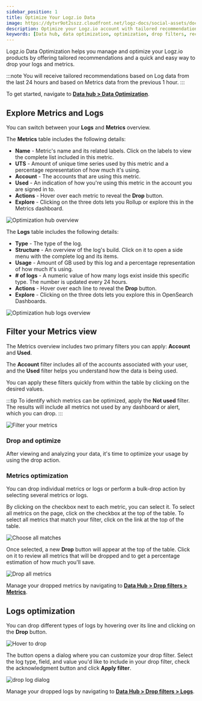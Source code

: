 ```yaml
---
sidebar_position: 1
title: Optimize Your Logz.io Data
image: https://dytvr9ot2sszz.cloudfront.net/logz-docs/social-assets/docs-social.jpg
description: Optimize your Logz.io account with tailored recommendations and drop filters. 
keywords: [Data hub, data optimization, optimization, drop filters, recommendations]
---
```






Logz.io Data Optimization helps you manage and optimize your Logz.io products by offering tailored recommendations and a quick and easy way to drop your logs and metrics.

:::note
You will receive tailored recommendations based on Log data from the last 24 hours and based on Metrics data from the previous 1 hour.
:::

To get started, navigate to **[Data hub > Data Optimization](https://app.logz.io/#/dashboard/cost)**.



## Explore Metrics and Logs

You can switch between your **Logs** and **Metrics** overview.


The **Metrics** table includes the following details:

* **Name** - Metric's name and its related labels. Click on the labels to view the complete list included in this metric.
* **UTS** - Amount of unique time series used by this metric and a percentage representation of how much it's using.
* **Account** - The accounts that are using this metric.
* **Used** - An indication of how you're using this metric in the account you are signed in to.
* **Actions** - Hover over each metric to reveal the **Drop** button. 
* **Explore** - Clicking on the three dots <i class="li li-ellipsis-v"></i> lets you Rollup or explore this in the Metrics dashboard.

![Optimization hub overview](https://dytvr9ot2sszz.cloudfront.net/logz-docs/accounts/optimization-hub/optimization-hub-overview.png)

The **Logs** table includes the following details:

* **Type** - The type of the log.
* **Structure** - An overview of the log's build. Click on it to open a side menu with the complete log and its items.
* **Usage** - Amount of GB used by this log and a percentage representation of how much it's using.
* **# of logs** - A numeric value of how many logs exist inside this specific type. The number is updated every 24 hours.
* **Actions** - Hover over each line to reveal the **Drop** button. 
* **Explore** - Clicking on the three dots <i class="li li-ellipsis-v"></i> lets you explore this in OpenSearch Dashboards.

![Optimization hub logs overview](https://dytvr9ot2sszz.cloudfront.net/logz-docs/accounts/optimization-hub/log-overview.png)


## Filter your Metrics view


The Metrics overview includes two primary filters you can apply: **Account** and **Used**.

The **Account** filter includes all of the accounts associated with your user, and the **Used** filter helps you understand how the data is being used.

You can apply these filters quickly from within the table by clicking on the desired values.

:::tip
To identify which metrics can be optimized, apply the **Not used** filter. The results will include all metrics not used by any dashboard or alert, which you can drop.
:::


![Filter your metrics](https://dytvr9ot2sszz.cloudfront.net/logz-docs/accounts/optimization-hub/click-to-apply-filters.gif)


### Drop and optimize

After viewing and analyzing your data, it's time to optimize your usage by using the drop action.


### Metrics optimization

You can drop individual metrics or logs or perform a bulk-drop action by selecting several metrics or logs.

By clicking on the checkbox next to each metric, you can select it. To select all metrics on the page, click on the checkbox at the top of the table. To select all metrics that match your filter, click on the link at the top of the table. 

![Choose all matches](https://dytvr9ot2sszz.cloudfront.net/logz-docs/accounts/optimization-hub/select-all-metrics.png)

Once selected, a new **Drop** button will appear at the top of the table. Click on it to review all metrics that will be dropped and to get a percentage estimation of how much you'll save.

![Drop all metrics](https://dytvr9ot2sszz.cloudfront.net/logz-docs/accounts/optimization-hub/drop-metrics-bundle.png)

Manage your dropped metrics by navigating to **[Data Hub > Drop filters > Metrics](https://app.logz.io/#/dashboard/tools/metrics-drop-filters)**.

## Logs optimization

You can drop different types of logs by hovering over its line and clicking on the **Drop** button.

![Hover to drop](https://dytvr9ot2sszz.cloudfront.net/logz-docs/accounts/optimization-hub/hover-to-drop.png)

The button opens a dialog where you can customize your drop filter. Select the log type, field, and value you'd like to include in your drop filter, check the acknowledgment button and click **Apply filter**. 

![drop log dialog](https://dytvr9ot2sszz.cloudfront.net/logz-docs/accounts/optimization-hub/new-drop-filter.png)

Manage your dropped logs by navigating to **[Data Hub > Drop filters > Logs](https://app.logz.io/#/dashboard/tools/logs-drop-filters)**.

